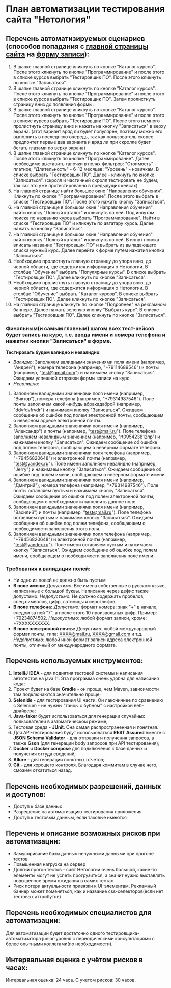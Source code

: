 # План автоматизации тестирования сайта "Нетология"
## Перечень автоматизируемых сценариев (способов попадания с [главной страницы сайта](https://netology.ru/) на [форму записи](https://netology.ru/programs/qa)):
1. В шапке главной странице кликнуть по кнопке "Каталог курсов". После этого кликнуть по кнопке "Программирование" и после этого в списке курсов выбрать "Тестировщик ПО". После этого кликнуть по кнопке "Записаться".
2. В шапке главной странице кликнуть по кнопке "Каталог курсов". После этого кликнуть по кнопке "Программирование" и после этого в списке курсов выбрать "Тестировщик ПО". Затем пролистнуть страницу вниз до появления формы.
3. В шапке главной странице кликнуть по кнопке "Каталог курсов". После этого кликнуть по кнопке "Программирование" и после этого в списке курсов выбрать "Тестировщик ПО". После этого немного пролистнуть страницу вниз и нажать на кнопку "Записаться" в верху экрана. (этот вариант вряд ли будет популярен, поэтому можно его выполнить в последнюю очередь, так как пользователь скорее предпочтет первые два варианта и вряд ли при скролле будет бегать глазами по верху экрана)
4.  В шапке главной странице кликнуть по кнопке "Каталог курсов". После этого кликнуть по кнопке "Программирование". Далее необходимо выставить галочки в полях фильтров: "Стоимость" - платное; "Длительность" - 6-12 месяцев; "Уровень" - новичкам. В списке выбрать "Тестировщик ПО". Далее - кликнуть по кнопке "Записаться". (скролл и частичный скролл тестировать не будем, так как это уже протестированно в предыдущих кейсах)
5.  На главной странице найти большое окно "Направления обучения". Кликнуть по кнопке "Программирование". После этого выбрать в списке "Тестировщик ПО". После этого нажать кнопку "Записаться".
6.  На главной странице в большом окне "Направления обучения" найти кнопку "Полный каталог" и кликнуть по ней. Под инпутом поиска по названию курса выбрать "Программирование". Найти в списке "Тестировщик ПО" и кликнуть по автатару курса. Далее нажать на кнопку "Записаться".
7.  На главной странице в большом окне "Направления обучения" найти кнопку "Полный каталог" и кликнуть по ней. В инпут поиска вписать название "Тестировщик ПО" и выбрать из выпадающего списка нужный курс. Далее перейти к форме путем нажатия кнопки "Записаться".
8.  Необходимо пролистнуть главную страницу до упора вниз, до черной области, где содержится информация о Нетологии. В столбце "Обучение" выбрать "Популярные курсы". В списке выбрать "Тестировщик ПО". Далее кликнуть по кнопке "Записаться".
9.  Необходимо пролистнуть главную страницу до упора вниз, до черной области, где содержится информация о Нетологии. В столбце "Обучение" выбрать "Каталог курсов". В списке выбрать "Тестировщик ПО". Далее кликнуть по кнопке "Записаться".
10.  На главной странице кликнуть по кнопке "Подробнее" на рекламном баннере. Далее нажать зеленую кнопку "Выбрать курс". В списке выбрать "Тестировщик ПО". Далее кликнуть по кнопке "Записаться".

### Финальным(и самым главным) шагом всех тест-кейсов будет запись на курс, т.е. ввода имени и номера телефона и нажатии кнопки "Записаться" в форме.
**Тестировать будем валидно и невалидно**:
* *Валидно*: Заполняем валидными значениями поля имени (например, "Андрей"), номера телефона (например, "+79114689546") и почты (например, "test@gmail.com") и нажимаем кнопку "Записаться". Ожидаем успешной отправки формы записи на курс.
* *Невалидно*: 
1. Заполняем валидными значениями поля имени (например, "Виктор"), номера телефона (например, "+79314987546"). Поле почты заполняем какой-нибудь абракадаброй (например, "ddvfdvfrvdr") и нажимаем кнопку "Записаться". Ожидаем сообщение об ошибке под полем электронной почты, сообщающем о неверном адресе электронной почты.
2. Заполняем валидными значениями поля имени (например, "Александр") и почты (например, "test@mail.ru"). Поле телефона заполняем невалидным значением (например, "rt095423812пр") и нажимаем кнопку "Записаться". Ожидаем сообщение об ошибке под полем телефона, сообщающем о неверном формате телефона.
3. Заполняем валидными значениями поля телефона (например, "+79456820648") и электронной почты (например, "test@yandex.ru"). Поле имени заполняем невалидно (например, "Jerry") и нажимаем кнопку "Записаться". Ожидаем сообщение об ошибке под полем имени, сообщающем о неверном формате имени.
4. Заполняем валидными значениями поля имени (например, "Дмитрий"), номера телефона (например, "+79314987546"). Поле почты оставляем пустым и нажимаем кнопку "Записаться". Ожидаем сообщение об ошибке под полем электронной почты, сообщающем о необходимости заполнить данное поле.
5. Заполняем валидными значениями поля имени (например, "Василий") и почты (например, "test@mail.ru"). Поле телефона оставляем пустым и нажимаем кнопку "Записаться". Ожидаем сообщение об ошибке под полем телефона, сообщающем о необходимости заполнения этого поля.
6. Заполняем валидными значениями поля телефона (например, "+79456820648") и электронной почты (например, "test@yandex.ru"). Поле имени оставляем пустым и нажимаем кнопку "Записаться". Ожидаем сообщение об ошибке под полем имени, сообщающем о необходимости заполнения поле имени.
### Требования к валидации полей:
* Ни одно из полей не должно быть пустым
* **В поле имени:**
*Допустимо:* Все имена собственные в русском языке, написанные с большой буквы. Написание через дефис также допустимо. 
*Недопустимо:* Не должно содержать пробелов, спец.символов, цифр, латиницы и иероглифов.
* **В поле телефона:**
*Допустимо:* формат номера: знак "+" в начале, следом за ней "7", а после этого 10 произвольных цифр. Пример: +79234874502.
*Недопустимо:* любой формат записи, кроме: +7ХХХХХХХХХХ.
* **В поле электронной почты:**
*Допустимо:* любой международный формат почты, типа: XXXX@mail.ru, XXXX@gmail.com и т.д.
*Недопустимо:* любой иной формат записи адреса электронной почты, отличный от международного формата.

## Перечень используемых инструментов:
1. **IntelliJ IDEA** - для поднятия тестовой системы и написания автотестов на java 11. Эта программа очень удобна для написания кода;
2. Проект будет на базе **Gradle** - он проще, чем Maven, зависимости там подключаются значительно проще;
3. **Selenide** - для тестирования UI части. Он лаконичнее по сравнению с Selenium - не нужны "танцы с бубном" с настройкой веб-драйвера;
4. **Java-faker** будет использоваться для генерации случайных пользователей в автоматическом режиме;
5. Тестовая среда - **JUnit**. Она самая распространенная и понятная.
6. Для API-тестирования будут использоваться **REST Assured** вместе с **JSON Schema Validator** - для отправки и получения запросов, а также **Gson** (для генерации body запросов при API тестирования);
7. **Docker** и **Docker compose** для подключения к базе данных и получения оттуда сведений;
8. **Allure** - для генерации понятных отчетов;
9. **Git** - для хорошего контроля. Благодаря коммитам в случае чего, сможем откатиться назад.

## Перечень необходимых разрешений, данных и доступов:
* Доступ к базе данных
* Разрешение на автоматизацию тестирования приложения
* Доступ к тестовым данным, если таковые имеются

## Перечень и описание возможных рисков при автоматизации:
* Замусоривание базы данных ненужными данными при прогоне тестов
* Повышенная нагрузка на сервер
* Долгий прогон тестов - сайт Нетологии очень большой, какие-то элементы могут не успеть прогрузиться, а значит нужно выставлять повышенное время ожидания в самих тестах
* Риск потери актуальности привязки к UI-элементам. Рекламный баннер может поменяться, как и название css-селекторов(если нет тестовых аттрибутов)

## Перечень необходимых специалистов для автоматизации:
Для автоматизации будет достаточно одного тестировщика-автоматизатора junior-уровня с периодическими консультациями с более опытными коллегами(по необходимости).

## Интервальная оценка с учётом рисков в часах:
Интервальная оценка: 24 часа. С учетом рисков: 30 часов.
